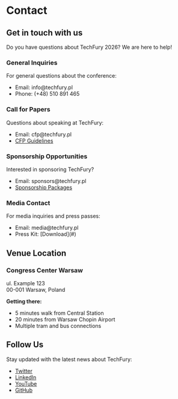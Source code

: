 <!--
.. title: Contact
.. slug: contact
.. date: 2025-10-02 12:00:00 UTC
.. tags: 
.. category: 
.. link: 
.. description: Contact information for TechFury conference
.. type: text
-->

# Contact

## Get in touch with us

Do you have questions about TechFury 2026? We are here to help!

<div class="row">
    <div class="col-md-6 mb-4">
        <div class="card h-100">
            <div class="card-header">
                <h3>General Inquiries</h3>
            </div>
            <div class="card-body">
                <p>For general questions about the conference:</p>
                <ul>
                    <li>Email: info@techfury.pl</li>
                    <li>Phone: (+48) 510 891 465</li>
                </ul>
            </div>
        </div>
    </div>
    <div class="col-md-6 mb-4">
        <div class="card h-100">
            <div class="card-header">
                <h3>Call for Papers</h3>
            </div>
            <div class="card-body">
                <p>Questions about speaking at TechFury:</p>
                <ul>
                    <li>Email: cfp@techfury.pl</li>
                    <li><a href="/en/cfp/">CFP Guidelines</a></li>
                </ul>
            </div>
        </div>
    </div>
</div>

<div class="row">
    <div class="col-md-6 mb-4">
        <div class="card h-100">
            <div class="card-header">
                <h3>Sponsorship Opportunities</h3>
            </div>
            <div class="card-body">
                <p>Interested in sponsoring TechFury?</p>
                <ul>
                    <li>Email: sponsors@techfury.pl</li>
                    <li><a href="/sponsors/">Sponsorship Packages</a></li>
                </ul>
            </div>
        </div>
    </div>
    <div class="col-md-6 mb-4">
        <div class="card h-100">
            <div class="card-header">
                <h3>Media Contact</h3>
            </div>
            <div class="card-body">
                <p>For media inquiries and press passes:</p>
                <ul>
                    <li>Email: media@techfury.pl</li>
                    <li>Press Kit: [Download](#)</li>
                </ul>
            </div>
        </div>
    </div>
</div>

## Venue Location

<div class="card mb-4">
    <div class="card-body">
        <h3>Congress Center Warsaw</h3>
        <p>ul. Example 123<br>00-001 Warsaw, Poland</p>
        <p><strong>Getting there:</strong></p>
        <ul>
            <li>5 minutes walk from Central Station</li>
            <li>20 minutes from Warsaw Chopin Airport</li>
            <li>Multiple tram and bus connections</li>
        </ul>
    </div>
</div>

## Follow Us

<div class="card mb-4">
    <div class="card-body">
        <p>Stay updated with the latest news about TechFury:</p>
        <ul>
            <li><a href="#">Twitter</a></li>
            <li><a href="#">LinkedIn</a></li>
            <li><a href="#">YouTube</a></li>
            <li><a href="#">GitHub</a></li>
        </ul>
    </div>
</div>